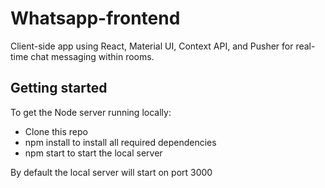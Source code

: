 # Whatsapp-frontend

Client-side app using React, Material UI, Context API, and Pusher for real-time chat messaging within rooms.

## Getting started

To get the Node server running locally:

- Clone this repo
- npm install to install all required dependencies
- npm start to start the local server

By default the local server will start on port 3000
